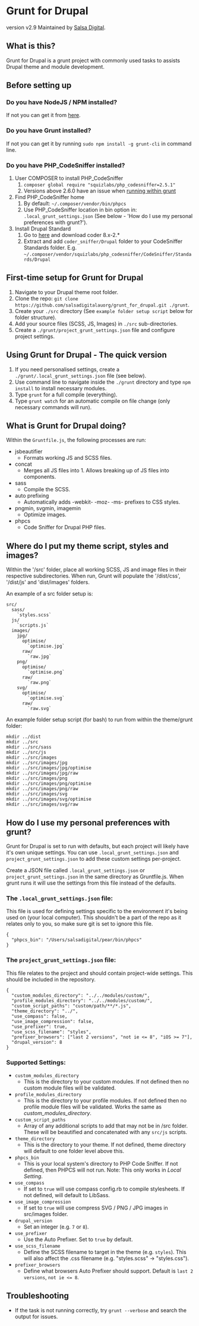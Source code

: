 Grunt for Drupal
========
version v2.9
Maintained by [Salsa Digital](http://salsadigital.com.au/).

What is this?
-----------
Grunt for Drupal is a grunt project with commonly used tasks to assists Drupal theme and module development.

Before setting up
-----------

### Do you have NodeJS / NPM installed?

If not you can get it from [here](https://nodejs.org/download/).

### Do you have Grunt installed?

If not you can get it by running `sudo npm install -g grunt-cli` in command line.

### Do you have PHP_CodeSniffer installed?

  1. User COMPOSER to install PHP_CodeSniffer
     1. `composer global require "squizlabs/php_codesniffer=2.5.1"`
     2. Versions above 2.6.0 have an issue when [running within grunt](https://github.com/squizlabs/PHP_CodeSniffer/issues/993)
  2. Find PHP_CodeSniffer home
     1. By default: `~/.composer/vendor/bin/phpcs`
     2. Use PHP_CodeSniffer location in bin option in:
        `.local_grunt_settings.json` (See below - 'How do I use my personal preferences with grunt?').
  3. Install Drupal Standard
     1. Go to [here](https://www.drupal.org/project/coder) and download coder 8.x-2.*
     2. Extract and add `coder_sniffer/Drupal` folder to your CodeSniffer Standards folder.
        E.g. `~/.composer/vendor/squizlabs/php_codesniffer/CodeSniffer/Standards/Drupal`

First-time setup for Grunt for Drupal
-----------

  1. Navigate to your Drupal theme root folder.
  2. Clone the repo: `git clone https://github.com/salsadigitalauorg/grunt_for_drupal.git ./grunt`.
  3. Create your `./src` directory (See `example folder setup script` below for folder structure).
  4. Add your source files (SCSS, JS, Images) in `./src` sub-directories.
  5. Create a `./grunt/project_grunt_settings.json` file and configure project settings.

Using Grunt for Drupal - The quick version
-----------

  1. If you need personalised settings, create a `./grunt/.local_grunt_settings.json` file (see below).
  2. Use command line to navigate inside the `./grunt` directory and type `npm install` to install necessary modules.
  3. Type `grunt` for a full compile (everything).
  4. Type `grunt watch` for an automatic compile on file change (only necessary commands will run).

What is Grunt for Drupal doing?
-----------

Within the `Gruntfile.js`, the following processes are run:

  * jsbeautifier
    * Formats working JS and SCSS files.
  * concat
    * Merges all JS files into 1. Allows breaking up of JS files into components.
  * sass
    * Compile the SCSS.
  * auto prefixing
    * Automatically adds -webkit- -moz- -ms- prefixes to CSS styles.
  * pngmin, svgmin, imagemin
    * Optimize images.
  * phpcs
    * Code Sniffer for Drupal PHP files.

Where do I put my theme script, styles and images?
-----------

Within the '/src' folder, place all working SCSS, JS and image files in their respective subdirectories.
When run, Grunt will populate the '/dist/css', '/dist/js' and 'dist/images' folders.

An example of a src folder setup is:
```
src/
  sass/
    `styles.scss`
  js/
    `scripts.js`
  images/
    jpg/
      optimise/
        `optimise.jpg`
      raw/
        `raw.jpg`
    png/
      optimise/
        `optimise.png`
      raw/
        `raw.png`
    svg/
      optimise/
        `optimise.svg`
      raw/
        `raw.svg`
```

An example folder setup script (for bash) to run from within the theme/grunt folder:
```
mkdir ../dist
mkdir ../src
mkdir ../src/sass
mkdir ../src/js
mkdir ../src/images
mkdir ../src/images/jpg
mkdir ../src/images/jpg/optimise
mkdir ../src/images/jpg/raw
mkdir ../src/images/png
mkdir ../src/images/png/optimise
mkdir ../src/images/png/raw
mkdir ../src/images/svg
mkdir ../src/images/svg/optimise
mkdir ../src/images/svg/raw
```


How do I use my personal preferences with grunt?
-----------

Grunt for Drupal is set to run with defaults, but each project will likely
have it's own unique settings. You can use `.local_grunt_settings.json`
and `project_grunt_settings.json` to add these custom settings per-project.

Create a JSON file called `.local_grunt_settings.json` or `project_grunt_settings.json`
in the same directory as Gruntfile.js.  When grunt runs it will use the settings
from this file instead of the defaults.

### The `.local_grunt_settings.json` file:
This file is used for defining settings specific to the environment it's being
used on (your local computer). This shouldn't be a part of the repo as it relates
only to you, so make sure git is set to ignore this file.
```
{
  "phpcs_bin": "/Users/salsadigital/pear/bin/phpcs"
}
```

### The `project_grunt_settings.json` file:
This file relates to the project and should contain project-wide settings.
This should be included in the repository.
```
{
  "custom_modules_directory": "../../modules/custom/",
  "profile_modules_directory": "../../modules/custom/",
  "custom_script_paths": "custom/path/**/*.js",
  "theme_directory": "../",
  "use_compass": false,
  "use_image_compression": false,
  "use_prefixer": true,
  "use_scss_filename": "styles",
  "prefixer_browsers": ["last 2 versions", "not ie <= 8", "iOS >= 7"],
  "drupal_version": 8
}
```

### Supported Settings:
- `custom_modules_directory`
  - This is the directory to your custom modules.
    If not defined then no custom module files will be validated.
- `profile_modules_directory`
  - This is the directory to your profile modules.
    If not defined then no profile module files will be validated.
    Works the same as *custom_modules_directory*.
- `custom_script_paths`
  - Array of any additional scripts to add that may not be in /src folder.
    These will be beautified and concatenated with any `src/js` scripts.
- `theme_directory`
  - This is the directory to your theme.
    If not defined, theme directory will default to one folder level above this.
- `phpcs_bin`
  - This is your local system's directory to PHP Code Sniffer.
    If not defined, then PHPCS will not run.
    Note: This only works in *Local Setting*.
- `use_compass`
  - If set to `true` will use compass config.rb to compile stylesheets.
    If not defined, will default to LibSass.
- `use_image_compression`
  - If set to `true` will use compress SVG / PNG / JPG images in src/images folder.
- `drupal_version`
  - Set an integer (e.g. `7` or `8`).
- `use_prefixer`
  - Use the Auto Prefixer. Set to `true` by default.
- `use_scss_filename`
  - Define the SCSS filename to target in the theme (e.g. `styles`).
    This will also affect the .css filename (e.g. "styles.scss" -> "styles.css").
- `prefixer_browsers`
  - Define what browsers Auto Prefixer should support.
    Default is `last 2 versions`, `not ie <= 8`.

Troubleshooting
-----------

- If the task is not running correctly, try `grunt --verbose` and search the output for issues.
